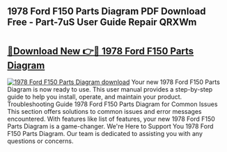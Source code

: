 ## 1978 Ford F150 Parts Diagram PDF Download Free - Part-7uS User Guide Repair QRXWm

# <h2><a href="http://dfttbjc.blite.top/?on=1978+Ford+F150+Parts+Diagram">🔗Download New 👉🔴 1978 Ford F150 Parts Diagram</a></h2>

[![1978 Ford F150 Parts Diagram download](https://i.imgur.com/lujVjoI.png)](http://dfttbjc.blite.top/?on=1978+Ford+F150+Parts+Diagram)
Your new 1978 Ford F150 Parts Diagram is now ready to use. This user manual provides a step-by-step guide to help you install, operate, and maintain your product. Troubleshooting Guide 1978 Ford F150 Parts Diagram for Common Issues This section offers solutions to common issues and error messages encountered. With features like list of features, your new 1978 Ford F150 Parts Diagram is a game-changer. We're Here to Support You 1978 Ford F150 Parts Diagram. Our team is dedicated to assisting you with any questions or concerns.
